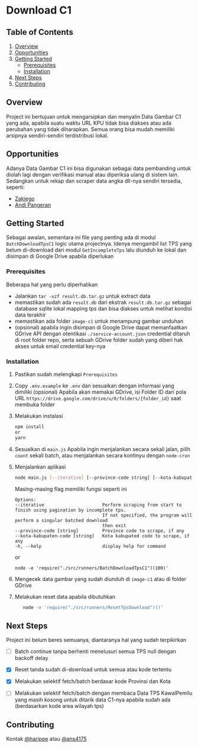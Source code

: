 # Download C1

## Table of Contents

1. [Overview](#overview)
2. [Opportunities](#opportunities)
3. [Getting Started](#getting-started)
   - [Prerequisites](#prerequisites)
   - [Installation](#installation)
4. [Next Steps](#next-steps)
5. [Contributing](#contributing)

## Overview

Project ini bertujuan untuk mengarsipkan dan menyalin Data Gambar C1 yang ada, apabila suatu waktu URL KPU tidak bisa diakses atau ada perubahan yang tidak diharapkan. Semua orang bisa mudah memiliki arsipnya sendiri-sendiri terdistribusi lokal.

## Opportunities

Adanya Data Gambar C1 ini bisa digunakan sebagai data pembanding untuk diolah lagi dengan verifikasi manual atau diperiksa ulang di sistem lain. Sedangkan untuk rekap dan scraper data angka dll-nya sendiri tersedia, seperti:

- [Zakiego](https://x.com/zakiego/status/1757929590562103499?s=20)
- [Andi Pangeran](https://x.com/A_Pangeran/status/1758022607721660754?s=20)

## Getting Started

Sebagai awalan, sementara ini file yang penting ada di modul `BatchDownloadTpsC1` logic utama projectnya. Idenya mengambil list TPS yang belum di-download dari modul `GetIncompleteTps` lalu diunduh ke lokal dan disimpan di Google Drive apabila diperlukan

### Prerequisites

Beberapa hal yang perlu diperhatikan

- Jalankan `tar -xzf result.db.tar.gz` untuk extract data
- memastikan sudah ada `result.db` dari ekstrak `result.db.tar.gz` sebagai database sqlite lokal mapping tps dan bisa diakses untuk melihat kondisi data terakhir
- memastikan ada folder `image-c1` untuk menampung gambar unduhan
- (opsional) apabila ingin disimpan di Google Drive dapat memanfaatkan GDrive API dengan otentikasi `./service-account.json` credential ditaruh di root folder repo, serta sebuah GDrive folder sudah yang diberi hak akses untuk email credential key-nya

### Installation

1. Pastikan sudah melengkapi `Prerequisites`
2. Copy `.env.example` ke `.env` dan sesuaikan dengan informasi yang dimiliki
   (opsional) Apabila akan memakai GDrive, isi Folder ID dari pola URL `https://drive.google.com/drive/u/0/folders/{folder_id}` saat membuka folder
3. Melakukan instalasi
   ```sh
   npm install
   or
   yarn
   ```
4. Sesuaikan di `main.js`
   Apabila ingin menjalankan secara sekali jalan, pilih `count` sekali batch, atau menjalankan secara kontinyu dengan `node-cron`
5. Menjalankan aplikasi

   ```sh
   node main.js [--iterative] [--province-code string] [--kota-kabupaten-code string]
   ```

   Masing-masing flag memiliki fungsi seperti ini

   ```
   Options:
   --iterative                      Perform scraping from start to finish using pagination by incomplete tps.
                                    If not specified, the program will perform a singular batched download
                                    then exit
   --province-code [string]         Province code to scrape, if any
   --kota-kabupaten-code [string]   Kota kabupated code to scrape, if any
   -h, --help                       display help for command
   ```

   or

   ```
   node -e 'require("./src/runners/BatchDownloadTpsC1")(100)'
   ```

6. Mengecek data gambar yang sudah diunduh di `image-c1` atau di folder GDrive
7. Melakukan reset data apabila dibutuhkan
   ```sh
      node -e 'require("./src/runners/ResetTpsDownload")()'
   ```

## Next Steps

Project ini belum beres semuanya, diantaranya hal yang sudah terpikirkan

- [ ] Batch continue tanpa berhenti menelusuri semua TPS null dengan backoff delay

- [x] Reset tanda sudah di-download untuk semua atau kode tertentu

- [x] Melakukan selektif fetch/batch berdasar kode Provinsi dan Kota

- [ ] Melakukan selektif fetch/batch dengan membaca Data TPS KawalPemilu yang masih kosong untuk ditarik data C1-nya apabila sudah ada (berdasarkan kode area wilayah tps)

## Contributing

Kontak [@harippe](https://twitter.com/harippe) atau [@ans4175](https://twitter.com/ans4175)

